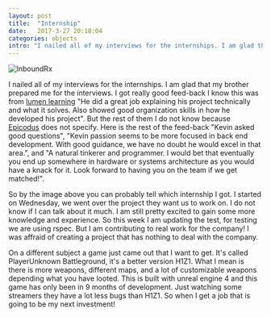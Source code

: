 ```yaml
---
layout: post
title:  "Internship"
date:   2017-3-27 20:18:04
categories: objects
intro: "I nailed all of my interviews for the internships. I am glad that my brother prepared me for the interviews. I got really good feed-back I know this was from [lumen learning](http://lumenlearning.com/) "He did a great job explaining his project technically and what it solves. Also showed good organization skills in how he developed his project". But the rest of them I do not know because"
---
```

![InboundRx](http://www.inboundrx.com/wp-content/themes/inboundrx/assets/images/InboundRx_Logo_Nav.png)

I nailed all of my interviews for the internships. I am glad that my brother prepared me for the interviews. I got really good feed-back I know this was from [lumen learning](http://lumenlearning.com/) "He did a great job explaining his project technically and what it solves. Also showed good organization skills in how he developed his project". But the rest of them I do not know because [Epicodus](https://www.epicodus.com) does not specify. Here is the rest of the feed-back "Kevin asked good questions", "Kevin passion seems to be more focused in back end development. With good guidance, we have no doubt he would excel in that area.", and "A natural tinkerer and programmer. I would bet that eventually you end up somewhere in hardware or systems architecture as you would have a knack for it. Look forward to having you on the team if we get matched!".

So by the image above you can probably tell which internship I got. I started on Wednesday, we went over the project they want us to work on. I do not know if I can talk about it much. I am still pretty excited to gain some more knowledge and experience. So this week I am updating the test, for testing we are using rspec. But I am contributing to real work for the company! I was affraid of creating a project that has nothing to deal with the company.

On a different subject a game just came out that I want to get. It's called PlayerUnknown Battleground, it's a better version H1Z1. What I mean is there is more weapons, different maps, and a lot of customizable weapons depending what you have looted. This is built with unreal engine 4 and this game has only been in 9 months of development. Just watching some streamers they have a lot less bugs than H1Z1. So when I get a job that is going to be my next investment!
